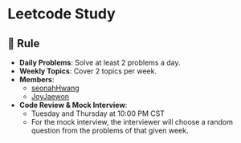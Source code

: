 # Leetcode Study

## 📘 Rule

- **Daily Problems**: Solve at least 2 problems a day.
- **Weekly Topics**: Cover 2 topics per week.
- **Members**:
  - [seonahHwang](https://github.com/seonahHwang)
  - [JoyJaewon](https://github.com/JoyJaewon)
- **Code Review & Mock Interview**:
  - Tuesday and Thursday at 10:00 PM CST
  - For the mock interview, the interviewer will choose a random question from the problems of that given week.
